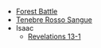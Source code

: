 - [Forest Battle](https://www.youtube.com/watch?v=ZcNyPdipjeU)
- [Tenebre Rosso Sangue](https://www.youtube.com/watch?v=MG5L-1pI8bI)
- Isaac
	- [Revelations 13-1](https://open.spotify.com/track/26EwQsSUwzIVN6JFApd1N0?si=286c573fbde043bf)